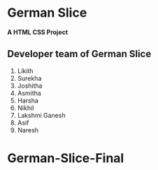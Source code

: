 # German Slice

**A HTML CSS Project** <br>

## Developer team of German Slice

1. Likith
2. Surekha
3. Joshitha
4. Asmitha
5. Harsha
6. Nikhil
7. Lakshmi Ganesh
8. Asif
9. Naresh
# German-Slice-Final
